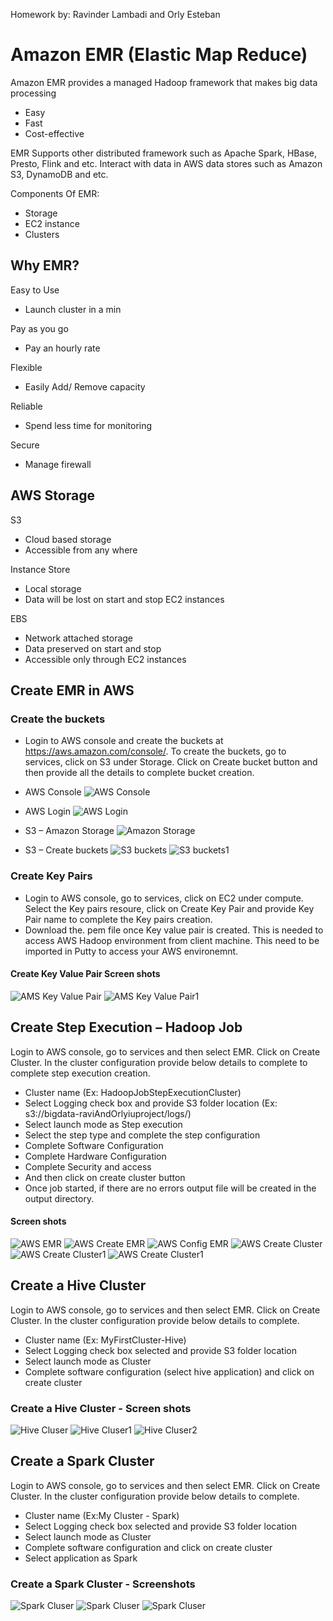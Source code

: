 Homework by: Ravinder Lambadi and Orly Esteban

# Amazon EMR (Elastic Map Reduce)
Amazon EMR provides a managed Hadoop framework that makes big data processing
- Easy
- Fast
- Cost-effective

EMR Supports other distributed framework such as Apache Spark, HBase, Presto, Flink and etc.
Interact with data in AWS data stores such as Amazon S3, DynamoDB and etc.

Components Of EMR:
- Storage
- EC2 instance
- Clusters

## Why EMR?
Easy to Use
- Launch cluster in a min

Pay as you go
- Pay an hourly rate

Flexible
- Easily Add/ Remove capacity

Reliable
- Spend less time for monitoring

Secure
- Manage firewall

## AWS Storage

S3
- Cloud based storage
- Accessible from any where

Instance Store
- Local storage
- Data will be lost on start and stop EC2 instances

EBS
- Network attached storage
- Data preserved on start and stop
- Accessible only through EC2 instances

## Create EMR in AWS
### Create the buckets
- Login to AWS console and create the buckets at https://aws.amazon.com/console/. To create the buckets, go to services, click on S3 under Storage. Click on Create bucket button and then provide all the details to complete bucket creation.
- AWS Console
![AWS Console](https://github.com/cloudmesh-community/hid-sp18-514/blob/master/tutorial/images/aws_console.JPG?raw=true)

- AWS Login
![AWS Login](https://github.com/cloudmesh-community/hid-sp18-514/blob/master/tutorial/images/aws_login.JPG?raw=true)

- S3 – Amazon Storage
![Amazon Storage](https://github.com/cloudmesh-community/hid-sp18-514/blob/master/tutorial/images/storage_s3.JPG?raw=true)

- S3 – Create buckets
![S3 buckets](https://github.com/cloudmesh-community/hid-sp18-514/blob/master/tutorial/images/create_bucket.JPG?raw=true)
![S3 buckets1](https://github.com/cloudmesh-community/hid-sp18-514/blob/master/tutorial/images/create_bucket_1.JPG?raw=true)

### Create Key Pairs
- Login to AWS console, go to services, click on EC2 under compute. Select the Key pairs resoure, click on Create Key Pair and provide Key Pair name to complete the Key pairs creation.
- Download the. pem file once Key value pair is created. This is needed to access AWS Hadoop environment from client machine. This need to be imported in Putty to access your AWS environemnt.

#### Create Key Value Pair Screen shots
![AMS Key Value Pair](https://github.com/cloudmesh-community/hid-sp18-514/blob/master/tutorial/images/key-value-pair.JPG?raw=true)
![AMS Key Value Pair1](https://github.com/cloudmesh-community/hid-sp18-514/blob/master/tutorial/images/key-value-pair-1.JPG?raw=true)


## Create Step Execution – Hadoop Job

Login to AWS console, go to services and then select EMR. Click on Create Cluster. In the cluster configuration provide below details to complete to complete step execution creation.
- Cluster name (Ex: HadoopJobStepExecutionCluster)
- Select Logging check box and provide S3 folder location (Ex: s3://bigdata-raviAndOrlyiuproject/logs/)
- Select launch mode as Step execution
- Select the step type and complete the step configuration
- Complete Software Configuration
- Complete Hardware Configuration
- Complete Security and access
- And then click on create cluster button
- Once job started, if there are no errors output file will be created in the output directory.

#### Screen shots
![AWS EMR](https://github.com/cloudmesh-community/hid-sp18-514/blob/master/tutorial/images/aws_emr.JPG?raw=true)
![AWS Create EMR](https://github.com/cloudmesh-community/hid-sp18-514/blob/master/tutorial/images/create_emr.JPG?raw=true)
![AWS Config EMR](https://github.com/cloudmesh-community/hid-sp18-514/blob/master/tutorial/images/emr-step-execution.JPG?raw=true)
![AWS Create Cluster](https://github.com/cloudmesh-community/hid-sp18-514/blob/master/tutorial/images/step_cluster.JPG?raw=true)
![AWS Create Cluster1](https://github.com/cloudmesh-community/hid-sp18-514/blob/master/tutorial/images/step_cluster_1.JPG?raw=true)
![AWS Create Cluster1](https://github.com/cloudmesh-community/hid-sp18-514/blob/master/tutorial/images/step_cluster_1.JPG?raw=true)

## Create a Hive Cluster
Login to AWS console, go to services and then select EMR. Click on Create Cluster. In the cluster configuration provide below details to complete.
- Cluster name (Ex: MyFirstCluster-Hive)
- Select Logging check box selected and provide S3 folder location
- Select launch mode as Cluster
- Complete software configuration (select hive application)  and click on create cluster
### Create a Hive Cluster - Screen shots
![Hive Cluser](https://github.com/cloudmesh-community/hid-sp18-514/blob/master/tutorial/images/hive_cluster1.JPG?raw=true)
![Hive Cluser1](https://github.com/cloudmesh-community/hid-sp18-514/blob/master/tutorial/images/hive_cluster2.JPG?raw=true)
![Hive Cluser2](https://github.com/cloudmesh-community/hid-sp18-514/blob/master/tutorial/images/hive_cluster_2.JPG?raw=true)

## Create a Spark Cluster
Login to AWS console, go to services and then select EMR. Click on Create Cluster. In the cluster configuration provide below details to complete.
- Cluster name (Ex:My Cluster - Spark)
- Select Logging check box selected and provide S3 folder location
- Select launch mode as Cluster
- Complete software configuration and click on create cluster
- Select application as Spark

### Create a Spark Cluster - Screenshots
![Spark Cluser](https://github.com/cloudmesh-community/hid-sp18-514/blob/master/tutorial/images/spark_cluster1.JPG?raw=true)
![Spark Cluser](https://github.com/cloudmesh-community/hid-sp18-514/blob/master/tutorial/images/spark_cluster2.JPG?raw=true)
![Spark Cluser](https://github.com/cloudmesh-community/hid-sp18-514/blob/master/tutorial/images/spark_cluster3.JPG?raw=true)


